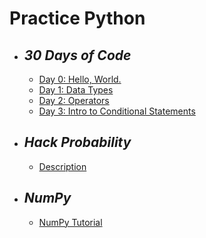 # Practice Python
- ## *30 Days of Code*

  - [Day 0: Hello, World.](https://www.hackerrank.com/challenges/30-hello-world/problem)
  - [Day 1: Data Types](https://www.hackerrank.com/challenges/30-data-types/problem)
  - [Day 2: Operators](https://www.hackerrank.com/challenges/30-operators/problem)
  - [Day 3: Intro to Conditional Statements](https://www.hackerrank.com/challenges/30-conditional-statements/problem)

- ## *Hack Probability*
  - [Description](https://github.com/ElizaLo/Practice/blob/master/Hack%20Probability/Lab3.pages)

- ## *NumPy*
  - [NumPy Tutorial](https://www.youtube.com/watch?v=8JfDAm9y_7s)
